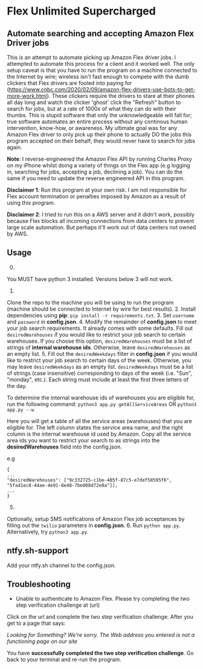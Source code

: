 # Flex Unlimited Supercharged #
## Automate searching and accepting Amazon Flex Driver jobs ##

This is an attempt to automate picking up Amazon Flex driver jobs.
I attempted to automate this process for a client and it worked well.
The only setup caveat is that you have to run the program on a machine connected to the Internet by wire; wireless isn't fast enough to compete with the dumb clickers that Flex drivers are fooled into paying for (https://www.cnbc.com/2020/02/09/amazon-flex-drivers-use-bots-to-get-more-work.html).
These clickers require the drivers to stare at their phones all day long and watch the clicker 'ghost' click the "Refresh" button to search for jobs, but at a rate of 1000x of what they can do with their thumbs.
This is stupid software that only the unknowledgeable will fall for; true software automates an entire process without any continous human intervention, know-how, or awareness.
My ultimate goal was for any Amazon Flex driver to only pick up their phone to actually DO the jobs this program accepted on their behalf; they would never have to search for jobs again.


**Note**: I reverse-engineered the Amazon Flex API by running Charles Proxy on my iPhone whilst doing a variety of things on the Flex app (e.g logging in, searching for jobs, accepting a job, declining a job).
You can do the same if you need to update the reverse engineered API in this program.

**Disclaimer 1**: Run this program at your own risk.
I am not responsible for Flex account termination or penalties imposed by Amazon as a result of using this program.


**Disclaimer 2**: I tried to run this on a AWS server and it didn't work, possibly because Flex blocks all incoming connections from data centers to prevent large scale automation.
But perhaps it'll work out of data centers not owned by AWS.


## Usage ##

0.
You MUST have python 3 installed.
Versions below 3 will not work.
 
1.
Clone the repo to the machine you will be using to run the program (machine should be connected to Internet by wire for best results).
2.
Install dependencies using **pip**: `pip install -r requirements.txt`.
3.
Set `username` and `password` in **config.json**.
4.
Modify the remainder of **config.json** to meet your job search requirements.
It already comes with some defaults.
Fill out `desiredWarehouses` if you would like to restrict your job search to certain warehouses.
If you choose this option, 
`desiredWarehouses` must be a list of strings of **internal warehouse ids**.
Otherwise, leave `desiredWarehouses` as an empty list.
5.
Fill out the `desiredWeekdays` filter in **config.json** if you would like to restrict your job search to certain days of the week.
Otherwise, you may leave `desiredWeekdays` as an empty list.
`desiredWeekdays` must be a list of strings (case insensitive) corresponding to days of the week (i.e.
"Sun", "monday", etc.).
Each string must include at least the first three letters of the day.

To determine the internal warehouse ids of warehouses you are eligible for, run the following command:
`python3 app.py getAllServiceAreas` OR `python3 app.py --w`

Here you will get a table of all the service areas (warehouses) that you are eligible for.
The left column states the service area name, and the right column is the internal warehouse id used by Amazon.
Copy all the service area ids you want to restrict your search to as strings into the **desiredWarehouses** field into the config.json.


e.g
```
{
...
"desiredWarehouses": ["9c332725-c1be-405f-87c5-e7def58595f6", "5fa41ec8-44ae-4e91-8e48-7be008d72e8a"]],
...
}
```
5.
Optionally, setup SMS notifications of Amazon Flex job acceptances by filling out the `twilio` parameters in  **config.json**.
6.
Run `python app.py`.
Alternatively, try `python3 app.py`.

## ntfy.sh-support
Add your ntfy.sh channel to the config.json.

## Troubleshooting ##

- Unable to authenticate to Amazon Flex.
Please try completing the two step verification challenge at (url)

Click on the url and complete the two step verification challenge.
After you get to a page that says:

_Looking for Something?
We're sorry.
The Web address you entered is not a functioning page on our site_

You have **successfully completed the two step verification challenge**.
Go back to your terminal and re-run the program.




